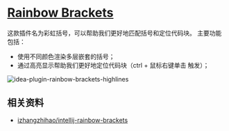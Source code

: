 # [Rainbow Brackets](https://plugins.jetbrains.com/plugin/10080-rainbow-brackets)

这款插件名为彩虹括号，可以帮助我们更好地匹配括号和定位代码块。
主要功能包括：
- 使用不同颜色渲染多层嵌套的括号；
- 通过高亮显示帮助我们更好地定位代码块（ctrl + 鼠标右键单击 触发）；

![idea-plugin-rainbow-brackets-highlines](https://rmt.ladydaily.com/fetch/seven/storage/image-20210731050535597.png)

## 相关资料
- [izhangzhihao/intellij-rainbow-brackets](https://github.com/izhangzhihao/intellij-rainbow-brackets)